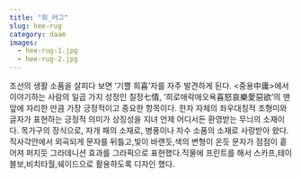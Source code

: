 ```yaml
---
title: "희_러그"
slug: hee-rug
category: daam
images:
  - hee-rug-1.jpg
  - hee-rug-2.jpg
---
```


조선의 생활 소품을 살피다 보면 ‘기쁠 희喜’자를 자주 발견하게 된다. <중용中庸>에서 이야기하는 사람의 일곱 가지 성정인 칠정七情, ‘희로애락애오욕喜怒哀樂愛惡欲’의 맨앞에 자리한 만큼 가장 긍정적이고 중요한 항목이다. 한자 자체의 좌우대칭적 조형미와 글자가 표현하는 긍정적 의미가 상징성을 지녀 언제 어디서든 환영받는 무늬의 소재이다. 목가구의 장식으로, 자개 패의 소재로, 병풍이나 자수 소품의 소재로 사랑받아 왔다. 직사각안에서 외곡되게 문자를 뒤틀고,빛이 바랜듯,색의 변형이 온듯 문자가 점점이 흩어져 퍼지듯 그라데니션 효과를 그라픽으로 표현했다.직물에 프린트를 해서 스카프,테이블보,비치타월,쉐이드으로 활용하도록 디자인 했다.
